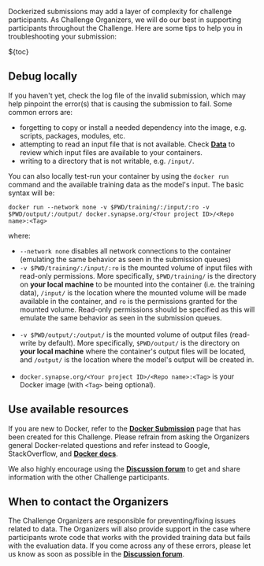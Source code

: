 Dockerized submissions may add a layer of complexity for challenge participants. As Challenge Organizers, we will do our best in supporting participants throughout the Challenge. Here are some tips to help you in troubleshooting your submission:

${toc}

## **Debug locally**
If you haven't yet, check the log file of the invalid submission, which may help pinpoint the error(s) that is causing the submission to fail. Some common errors are:

* forgetting to copy or install a needed dependency into the image, e.g. scripts, packages, modules, etc.
* attempting to read an input file that is not available. Check [**Data**](#!Synapse:syn25829070/wiki/611091) to review which input files are available to your containers.
* writing to a directory that is not writable, e.g. `/input/`.

You can also locally test-run your container by using the `docker run` command and the available training data as the model's input.  The basic syntax will be:

```
docker run --network none -v $PWD/training/:/input/:ro -v $PWD/output/:/output/ docker.synapse.org/<Your project ID>/<Repo name>:<Tag>
```
where:
* `--network none` disables all network connections to the container (emulating the same behavior as seen in the submission queues)
* `-v $PWD/training/:/input/:ro` is the mounted volume of input files with read-only permissions. More specifically, `$PWD/training/` is the directory on **your local machine** to be mounted into the container (i.e. the training data), `/input/` is the location where the mounted volume will be made available in the container, and `ro` is the permissions granted for the mounted volume. Read-only permissions should be specified as this will emulate the same behavior as seen in the submission queues.<br/><br/>
* `-v $PWD/output/:/output/` is the mounted volume of output files (read-write by default). More specifically, `$PWD/output/` is the directory on **your local machine** where the container's output files will be located, and `/output/` is the location where the model's output will be created in.<br/><br/>
* `docker.synapse.org/<Your project ID>/<Repo name>:<Tag>` is your Docker image (with `<Tag>` being optional).

## **Use available resources**
If you are new to Docker, refer to the [**Docker Submission**](#!Synapse:syn25829070/wiki/611103) page that has been created for this Challenge. Please refrain from asking the Organizers general Docker-related questions and refer instead to Google, StackOverflow, and [**Docker docs**](https://docs.docker.com/get-started/).

We also highly encourage using the [**Discussion forum**](#!Synapse:syn25829070/discussion/default) to get and share information with the other Challenge participants.

## **When to contact the Organizers**
The Challenge Organizers are responsible for preventing/fixing issues related to data. The Organizers will also provide support in the case where participants wrote code that works with the provided training data but fails with the evaluation data.  If you come across any of these errors, please let us know as soon as possible in the [**Discussion forum**](#!Synapse:syn25829070/discussion/default).
